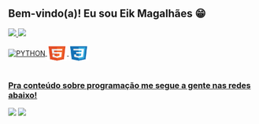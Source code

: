 ## Bem-vindo(a)! Eu sou Eik Magalhães 😁

 <div>
   <a href="https://github.com/Erik-M-D">
   <img height="180em" src="https://github-readme-stats.vercel.app/api?username=Erik-M-D&show_icons=true&theme=tokyonight&include_all_commits=true&count_private=true"/>
   <img height="180em" src="https://github-readme-stats.vercel.app/api/top-langs/?username=Erik-M-D&layout=compact&langs_count=6&theme=tokyonight"/>
</div>
    
<div style="display: inline_block"><br>
  <img align="center" alt="PYTHON" height="35" width="45" src="https://cdn.jsdelivr.net/gh/devicons/devicon@latest/icons/python/python-original.svg">
  <img align="center" alt="HTML" height="30" width="40" src="https://raw.githubusercontent.com/devicons/devicon/master/icons/html5/html5-original.svg">
  <img align="center" alt="CSS" height="30" width="40" src="https://raw.githubusercontent.com/devicons/devicon/master/icons/css3/css3-original.svg">
</div>
 
<br>
 
### Pra conteúdo sobre programação me segue a gente nas redes abaixo!
 
<div> 
  <a href="https://www.linkedin.com/in/erik-magalhaes-david/" target="_blank"><img src="https://img.shields.io/badge/-LinkedIn-%230077B5?style=for-the-badge&logo=linkedin&logoColor=white" target="_blank"></a>
  <a href = "mailto:erikmagalhasd@gmail.com"><img src="https://img.shields.io/badge/-Gmail-%23333?style=for-the-badge&logo=gmail&logoColor=white" target="_blank"></a>
</div>

